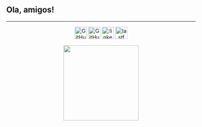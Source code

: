 ## Ola, amigos!
---

<p align="center">
  <a href="https://github.com/pedro-bacellar">
    <picture>
      <source media="(prefers-color-scheme: dark)" srcset="https://cdn.simpleicons.org/github/white">
      <img alt="GitHub" title="GitHub" height="32" width="32" src="https://cdn.simpleicons.org/github"></picture></a>

  <a href="https://github.com/pedro-bacellar">
    <picture>
      <source media="(prefers-color-scheme: dark)" srcset="https://www.vectorlogo.zone/logos/github/github-icon.svg">
      <img alt="GitHub" title="GitHub" height="32" width="32" src="https://www.vectorlogo.zone/logos/github/github-tile.svg"></picture></a>




  <a href="https://www.linkedin.com/in/pedro-franca-bacellar">
    <img width="32" height="32" alt="linkedin" src="https://www.vectorlogo.zone/logos/linkedin/linkedin-icon.svg"></a>

  <a href="https://www.last.fm/pt/user/soundfds">
    <img width="32" height="32" alt="lastfm" src="https://github.com/user-attachments/assets/50b594b4-0233-4c77-b4f0-c12efa87adc9"></a>



</p>


<p align="center">
<a href="https://github.com/pedro-bacellar">
  <img height=200 src="https://github-readme-stats.vercel.app/api?username=pedro-bacellar&count_private=true&show_icons=true&theme=github_dark"/>
</a>

</p>
